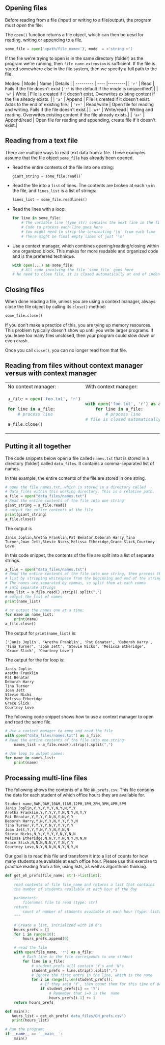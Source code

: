 ## Opening files

Before reading from a file (input) or writing to a file(output), the program must *open* the file.

The `open()` function returns a file object, which can then be uesd for reading, writing or appending to a file.

```python
some_file = open('<path/file_name>'), mode  = <'string'>')
```
If the file we're trying to open is in the same directory (folder) as the program we're running, then `file_name.extension` is sufficient. If the file is stored somewhere else in the file system, then we specify a full path to the file.

Modes:
| Mode      | Name | Details |
| --------- | ---- |---------|
| `'r'`      | Read | Fails if the file doesn't exist (`'r'` is the default if the mode is unspecified')|
| `'w'`      | Write | File is created if it doesn't exist. Overwrites existing content if the file already exists. |
| `'a'`      | Append | File is created if it doesn't exist. Adds to the end of existing file.|
| `'r+'`      | Read/write | Open file for reading and writing. Fails if the file doesn't exist.|
| `'w+'`      | Write/read | Writing and reading. Overwrites existing content if the file already exists.|
| `'a+'`      | Append/read | Open file for reading and appending, create file if it doesn't exist.|

## Reading from a text file

There are multiple ways to read text data from a file. These examples assume that the file object `some_file` has already been opened.

- Read the entire contents of the file into one string:

    ```python 
    giant_string = some_file.read()`
    ```

- Read the file into a `list` of lines. The contents are broken at each `\n` in the file, and `lines_list` is a list of strings:

    ```python 
    lines_list = some_file.readlines()
    ```

- Read the lines with a loop:

    ```python
    for line in some_file:
        # The variable line (type str) contains the next line in the file
        # Code to process each line goes here
        # You might need to strip the terminating '\n' from each line
        # There might be final empty lines of just '\n'
    ```

- Use a context manager, which combines opening/reading/closing within one organized block. This makes for more readable and organized code and is the preferred technique.

    ```python
    with open(...) as some_file:
        # All code involving the file `some_file` goes here
    # No need to close file, it is closed automatically at end of indented block
    ```

 ## Closing files

When done reading a file, unless you are using a context manager, always close the file object by calling its `close()` method:
```python
some_file.close()
```
If you don't make a practice of this, you are tying up memory resources. This problem typically doesn't show up until you write larger programs. If you leave too many files unclosed, then your program could slow down or even crash.

Once you call `close()`, you can no longer read from that file.

## Reading from files without context manager versus with context manager

<table>
<tr><td>No context manager:</td><td>With context manager:</td></tr>

<tr>
<td nowrap>

```python
a_file = open('foo.txt', 'r')

for line in a_file:
    # process line

a_file.close()
```
</td>
<td nowrap>

```python
with open('foo.txt', 'r') as a_file:
    for line in a_file:
        # process line
# file is closed automatically
```
</td>
</tr>
</table>

## Putting it all together

The code snippets below open a file called `names.txt` that is stored in a directory (folder) called `data_files`. It contains a comma-separated list of names.

In this example, the entire contents of the file are stored in one string.
```python
# open the file names.txt, which is stored in a directory called
# data_files within this working directory. This is a relative path.
a_file = open("data_files/names.txt")
# Read the entire contents of the file into one string
giant_string = a_file.read()
# output the entire contents of the file
print(giant_string)
a_file.close()
```
The output is 
```
Janis Joplin,Aretha Franklin,Pat Benatar,Deborah Harry,Tina Turner,Joan Jett,Stevie Nicks,Melissa Etheridge,Grace Slick,Courtney Love
```

In this code snippet, the contents of the file are split into a list of separate strings.
```python
a_file = open("data_files/names.txt")
# Read the entire contents of the file into one string, then process that
# list by stripping whitespace from the beginning and end of the string.
# The names are separated by commas, so split them at each comma
# into separate strings
name_list = a_file.read().strip().split(",")
# output the list of names
print(name_list)

# or output the names one at a time:
for name in name_list:
    print(name)
a_file.close()
```
The output for `print(name_list)` is:
```
['Janis Joplin', 'Aretha Franklin', 'Pat Benatar', 'Deborah Harry', 'Tina Turner', 'Joan Jett', 'Stevie Nicks', 'Melissa Etheridge', 'Grace Slick', 'Courtney Love']
```
The output for the for loop is:
```
Janis Joplin
Aretha Franklin
Pat Benatar
Deborah Harry
Tina Turner
Joan Jett
Stevie Nicks
Melissa Etheridge
Grace Slick
Courtney Love
```

The following code snippet shows how to use a context manager to open and read the same file.
```python
# Use a context manager to open and read the file
with open("data_files/names.txt") as a_file:
# Read the entire contents of the file into one string
    names_list = a_file.read().strip().split(",")

# Use loop to output names:
for name in names_list:
    print(name)
```

## Processing multi-line files
The following shows the contents of a file `OH_prefs.csv`. This file contains the data for each student of which office hours they are available for.
```
Student name,8AM,9AM,10AM,11AM,12PM,1PM,2PM,3PM,4PM,5PM
Janis Joplin,Y,Y,Y,Y,Y,N,Y,N,Y,Y
Aretha Franklin,Y,Y,Y,Y,Y,N,N,Y,N,Y,Y
Pat Benatar,Y,Y,Y,Y,N,N,Y,N,Y,Y
Deborah Harry,Y,N,Y,Y,N,Y,Y,Y,Y,N
Tina Turner,Y,Y,Y,Y,N,Y,Y,Y,Y,Y
Joan Jett,Y,Y,Y,N,Y,Y,N,Y,N,N
Stevie Nicks,N,Y,Y,Y,Y,Y,N,Y,N,N
Melissa Etheridge,N,N,Y,Y,N,N,Y,N,N,N
Grace Slick,N,N,N,N,N,Y,Y,N,Y,Y
Courtney Love,N,Y,N,N,N,N,Y,N,Y,N
```
Our goal is to read this file and transform it into a list of counts for how many students are available at each office hour. Please use this exercise to practice reading from a file, using lists, as well as algorithmic thinking.

```python
def get_oh_prefs(file_name: str)->list[int]:
    """
    read contents of file file_name and returns a list that contains
    the number of students available at each hour of the day

    parameters:
        filename: file to read (type: str)
    return:
        count of number of students available at each hour (type: list[int])
    """

    # Create a list, initialized with 10 0's
    hours_prefs = []
    for i in range(10):
        hours_prefs.append(0)

    # read the file
    with open(file_name, 'r') as a_file:
        # Each line in the file corresponds to one student
        for line in a_file:
            # student_prefs will contain 'Y's and 'N's
            student_prefs = line.strip().split(",")
            # ignore the first entry in the line, which is the name
            for i in range(1,len(student_prefs)):
                # If they said 'Y', then count them for this time of day
                if student_prefs[i] == 'Y':
                    # Remember that i=0 is the  name
                    hours_prefs[i-1] += 1
    return hours_prefs

def main():
   hours_list = get_oh_prefs('data_files/OH_prefs.csv')
   print(hours_list)

# Run the program:
if __name__ == '__main__':
    main()
```